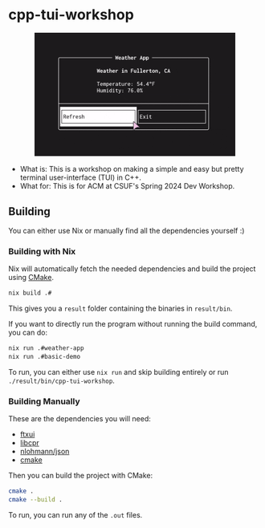 # cpp-tui-workshop

<div align="center">
  <img src=".github/preview.gif" alt="Preview" width="400" />
</div>

- What is: This is a workshop on making a simple and easy but pretty terminal
  user-interface (TUI) in C++.
- What for: This is for ACM at CSUF's Spring 2024 Dev Workshop.

## Building

You can either use Nix or manually find all the dependencies yourself :)

### Building with Nix

Nix will automatically fetch the needed dependencies and build the project
using [CMake](https://cmake.org/).

```sh
nix build .#
```

This gives you a `result` folder containing the binaries in `result/bin`.

If you want to directly run the program without running the build command, you
can do:

```sh
nix run .#weather-app
nix run .#basic-demo
```

To run, you can either use `nix run` and skip building entirely or run
`./result/bin/cpp-tui-workshop`.

### Building Manually

These are the dependencies you will need:

- [ftxui](https://github.com/ArthurSonzogni/FTXUI)
- [libcpr](https://github.com/libcpr/cpr)
- [nlohmann/json](https://github.com/nlohmann/json)
- [cmake](https://cmake.org/)

Then you can build the project with CMake:

```sh
cmake .
cmake --build .
```

To run, you can run any of the `.out` files.

